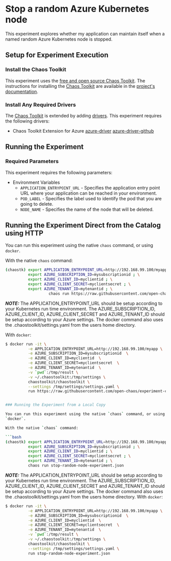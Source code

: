 # Stop a random Azure Kubernetes node

This experiment explores whether my application can maintain itself when a named random Azure Kubernetes node is stopped.

## Setup for Experiment Execution

### Install the Chaos Toolkit

This experiment uses the [free and open source Chaos Toolkit][chaostoolkit]. The instructions for installing the [Chaos Toolkit][chaostoolkit] are available in the [project's documentation][docs].

[chaostoolkit]: https://chaostoolkit.org/
[docs]: https://docs.chaostoolkit.org

### Install Any Required Drivers

The [Chaos Toolkit][chaostoolkit] is extended by adding [drivers]. This experiment requires the following drivers:

* Chaos Toolkit Extension for Azure [azure-driver] [azure-driver-github]

[drivers]: https://docs.chaostoolkit.org/drivers/overview/
[azure-driver]: https://docs.chaostoolkit.org/drivers/azure/
[azure-driver-github]: https://github.com/chaostoolkit-incubator/chaostoolkit-azure

## Running the Experiment

### Required Parameters

This experiment requires the following parameters:

* Environment Variables
  * `APPLICATION_ENTRYPOINT_URL` - Specifies the application entry point URL where your application can be reached in your environment.
  *  `POD_LABEL` - Specifies the label used to identify the pod that you are going to delete.
  *  `NODE_NAME` - Specifies the name of the node that will be deleted.

## Running the Experiment Direct from the Catalog using HTTP

You can run this experiment using the native `chaos` command, or using
`docker`.

With the native `chaos` command:

```bash
(chaostk) export APPLICATION_ENTRYPOINT_URL=http://192.168.99.100/myapp; \
          export AZURE_SUBSCRIPTION_ID=mysubscriptionid ; \
          export AZURE_CLIENT_ID=myclientid ; \
          export AZURE_CLIENT_SECRET=myclientsecret ; \
          export AZURE_TENANT_ID=mytenantid ; \
                   chaos run https://raw.githubusercontent.com/open-chaos/experiment-catalog/master/azure-aks-stop-random-node/stop-random-node-experiment.json
```

***NOTE:*** The APPLICATION_ENTRYPOINT_URL should be setup according to your Kubernetes run time environment. The AZURE_SUBSCRIPTION_ID, AZURE_CLIENT_ID, AZURE_CLIENT_SECRET and AZURE_TENANT_ID should be setup according to your Azure settings. The docker command also uses the .chaostoolkit/settings.yaml from the users home directory.

With `docker`:

```bash
$ docker run -it \
          -e APPLICATION_ENTRYPOINT_URL=http://192.168.99.100/myapp \
          -e AZURE_SUBSCRIPTION_ID=mysubscriptionid  \
          -e AZURE_CLIENT_ID=myclientid  \
          -e AZURE_CLIENT_SECRET=myclientsecret  \
          -e AZURE_TENANT_ID=mytenantid  \
          -v `pwd`:/tmp/result \
          -v ~/.chaostoolkit:/tmp/settings \
          chaostoolkit/chaostoolkit \
          --settings /tmp/settings/settings.yaml \
          run https://raw.githubusercontent.com/open-chaos/experiment-catalog/master/azure-aks-stop-random-node/stop-random-node-experiment.json


### Running the Experiment from a Local Copy

You can run this experiment using the native `chaos` command, or using
`docker`.

With the native `chaos` command:

```bash
(chaostk) export APPLICATION_ENTRYPOINT_URL=http://192.168.99.100/myapp; \
          export AZURE_SUBSCRIPTION_ID=mysubscriptionid ; \
          export AZURE_CLIENT_ID=myclientid ; \
          export AZURE_CLIENT_SECRET=myclientsecret ; \
          export AZURE_TENANT_ID=mytenantid ; \
          chaos run stop-random-node-experiment.json
```

***NOTE:*** The APPLICATION_ENTRYPOINT_URL should be setup according to your Kubernetes run time environment. The AZURE_SUBSCRIPTION_ID, AZURE_CLIENT_ID, AZURE_CLIENT_SECRET and AZURE_TENANT_ID should be setup according to your Azure settings. The docker command also uses the .chaostoolkit/settings.yaml from the users home directory.
With `docker`:

```bash
$ docker run -it \
          -e APPLICATION_ENTRYPOINT_URL=http://192.168.99.100/myapp \
          -e AZURE_SUBSCRIPTION_ID=mysubscriptionid  \
          -e AZURE_CLIENT_ID=myclientid  \
          -e AZURE_CLIENT_SECRET=myclientsecret  \
          -e AZURE_TENANT_ID=mytenantid  \
          -v `pwd`:/tmp/result \
          -v ~/.chaostoolkit:/tmp/settings \
          chaostoolkit/chaostoolkit \
          --settings /tmp/settings/settings.yaml \
          run stop-random-node-experiment.json
```
